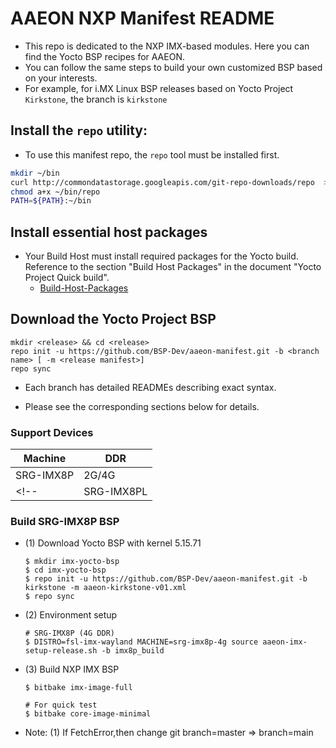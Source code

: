 # AAEON NXP Manifest README
- This repo is dedicated to the NXP IMX-based modules. Here you can find the Yocto BSP recipes for AAEON.
- You can follow the same steps to build your own customized BSP based on your interests.
- For example, for i.MX Linux BSP releases based on Yocto Project `Kirkstone`, the branch is `kirkstone`
## Install the `repo` utility:
- To use this manifest repo, the `repo` tool must be installed first.
```bash
mkdir ~/bin
curl http://commondatastorage.googleapis.com/git-repo-downloads/repo  > ~/bin/repo
chmod a+x ~/bin/repo
PATH=${PATH}:~/bin
```
## Install essential host packages
- Your Build Host must install required packages for the Yocto build. Reference to the section "Build Host Packages" in the document "Yocto Project Quick build".
    - [Build-Host-Packages](https://docs.yoctoproject.org/5.0.3/brief-yoctoprojectqs/index.html#build-host-packages)

## Download the Yocto Project BSP
```plaintext
mkdir <release> && cd <release>
repo init -u https://github.com/BSP-Dev/aaeon-manifest.git -b <branch name> [ -m <release manifest>]
repo sync
```
- Each branch has detailed READMEs describing exact syntax.

- Please see the corresponding sections below for details.

### Support Devices

| Machine  | DDR  |
| -------- | ---- |
| SRG-IMX8P| 2G/4G|
<!--|SRG-IMX8PL| 2G/4G|-->

### Build SRG-IMX8P BSP
- (1)	Download Yocto BSP with kernel 5.15.71
    ```bash!
    $ mkdir imx-yocto-bsp
    $ cd imx-yocto-bsp
    $ repo init -u https://github.com/BSP-Dev/aaeon-manifest.git -b kirkstone -m aaeon-kirkstone-v01.xml
    $ repo sync
    ```
- (2)	Environment setup
    ```bash!
    # SRG-IMX8P (4G DDR)
    $ DISTRO=fsl-imx-wayland MACHINE=srg-imx8p-4g source aaeon-imx-setup-release.sh -b imx8p_build
    ```
<!--
    # SRG-IMX8PL (4G DDR)
    $ DISTRO=fsl-imx-wayland MACHINE=srg-imx8pl-4g source aaeon-imx-setup-release.sh -b imx8pl_build
-->
- (3)	Build NXP IMX BSP
    ```bash!
    $ bitbake imx-image-full

    # For quick test
    $ bitbake core-image-minimal
    ```
- Note: (1)	If FetchError,then change git branch=master => branch=main